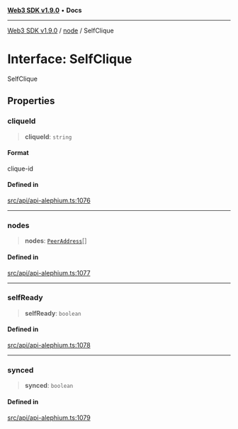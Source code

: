 [**Web3 SDK v1.9.0**](../../../README.md) • **Docs**

***

[Web3 SDK v1.9.0](../../../globals.md) / [node](../README.md) / SelfClique

# Interface: SelfClique

SelfClique

## Properties

### cliqueId

> **cliqueId**: `string`

#### Format

clique-id

#### Defined in

[src/api/api-alephium.ts:1076](https://github.com/Mystic-Nayy/alephium-web3/blob/c1afd789a197ce5fe21f08c2965942090157c33d/packages/web3/src/api/api-alephium.ts#L1076)

***

### nodes

> **nodes**: [`PeerAddress`](PeerAddress.md)[]

#### Defined in

[src/api/api-alephium.ts:1077](https://github.com/Mystic-Nayy/alephium-web3/blob/c1afd789a197ce5fe21f08c2965942090157c33d/packages/web3/src/api/api-alephium.ts#L1077)

***

### selfReady

> **selfReady**: `boolean`

#### Defined in

[src/api/api-alephium.ts:1078](https://github.com/Mystic-Nayy/alephium-web3/blob/c1afd789a197ce5fe21f08c2965942090157c33d/packages/web3/src/api/api-alephium.ts#L1078)

***

### synced

> **synced**: `boolean`

#### Defined in

[src/api/api-alephium.ts:1079](https://github.com/Mystic-Nayy/alephium-web3/blob/c1afd789a197ce5fe21f08c2965942090157c33d/packages/web3/src/api/api-alephium.ts#L1079)
